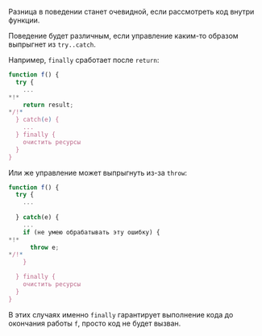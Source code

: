 Разница в поведении станет очевидной, если рассмотреть код внутри функции.

Поведение будет различным, если управление каким-то образом выпрыгнет из `try..catch`.

Например, `finally` сработает после `return`:

```js
function f() {
  try {
    ...
*!*
    return result;
*/!*
  } catch(e) { 
    ...
  } finally {
    очистить ресурсы 
  }
}
```

Или же управление может выпрыгнуть из-за `throw`:

```js
function f() {
  try {
    ...
    
  } catch(e) { 
    ...
    if (не умею обрабатывать эту ошибку) {  
*!*
      throw e;
*/!*
    }

  } finally {
    очистить ресурсы 
  }
}
```

В этих случаях именно `finally` гарантирует выполнение кода до окончания работы `f`, просто код не будет вызван.